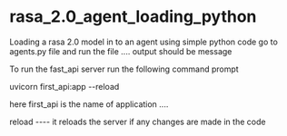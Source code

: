 # rasa_2.0_agent_loading_python
Loading a rasa 2.0  model in to an agent   using simple python code 
go to agents.py file and run the file ....
output should be message 






To run the fast_api server run the following command prompt 

 uvicorn first_api:app --reload
 
 
 here first_api is the name of application ....
 
reload ---- it reloads the server if any changes are made in the code 

 

